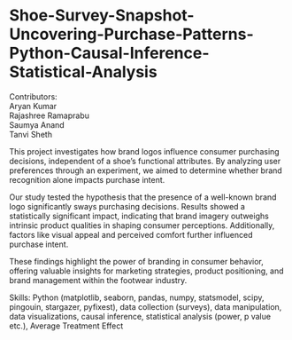 # Shoe-Survey-Snapshot-Uncovering-Purchase-Patterns-Python-Causal-Inference-Statistical-Analysis

Contributors: </br>
Aryan Kumar </br>
Rajashree Ramaprabu </br>
Saumya Anand </br>
Tanvi Sheth </br>

This project investigates how brand logos influence consumer purchasing decisions, independent of a shoe’s functional attributes. By analyzing user preferences through an experiment, we aimed to determine whether brand recognition alone impacts purchase intent.

Our study tested the hypothesis that the presence of a well-known brand logo significantly sways purchasing decisions. Results showed a statistically significant impact, indicating that brand imagery outweighs intrinsic product qualities in shaping consumer perceptions. Additionally, factors like visual appeal and perceived comfort further influenced purchase intent.

These findings highlight the power of branding in consumer behavior, offering valuable insights for marketing strategies, product positioning, and brand management within the footwear industry.

Skills: Python (matplotlib, seaborn, pandas, numpy, statsmodel, scipy, pingouin, stargazer, pyfixest), data collection (surveys), data manipulation, data visualizations, causal inference, statistical analysis (power, p value etc.), Average Treatment Effect
